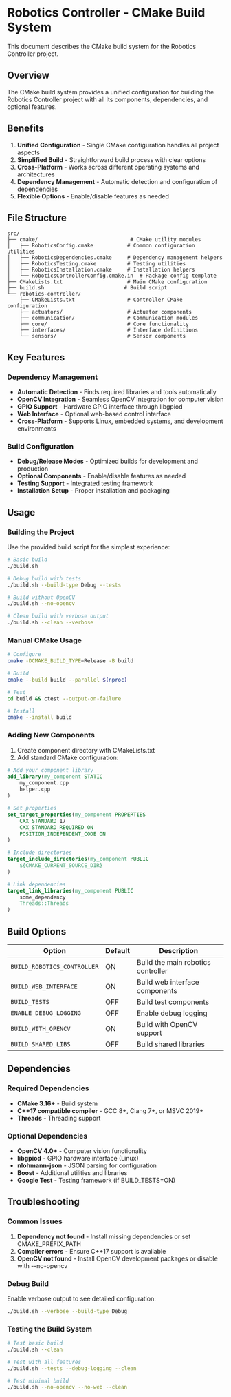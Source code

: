 # Robotics Controller - CMake Build System

This document describes the CMake build system for the Robotics Controller project.

## Overview

The CMake build system provides a unified configuration for building the Robotics Controller project with all its components, dependencies, and optional features.

## Benefits

1. **Unified Configuration** - Single CMake configuration handles all project aspects
2. **Simplified Build** - Straightforward build process with clear options
3. **Cross-Platform** - Works across different operating systems and architectures
4. **Dependency Management** - Automatic detection and configuration of dependencies
5. **Flexible Options** - Enable/disable features as needed

## File Structure

```text
src/
├── cmake/                              # CMake utility modules
│   ├── RoboticsConfig.cmake           # Common configuration utilities
│   ├── RoboticsDependencies.cmake     # Dependency management helpers
│   ├── RoboticsTesting.cmake          # Testing utilities
│   ├── RoboticsInstallation.cmake     # Installation helpers
│   └── RoboticsControllerConfig.cmake.in  # Package config template
├── CMakeLists.txt                     # Main CMake configuration
├── build.sh                          # Build script
└── robotics-controller/
    ├── CMakeLists.txt                 # Controller CMake configuration
    ├── actuators/                     # Actuator components
    ├── communication/                 # Communication modules
    ├── core/                          # Core functionality
    ├── interfaces/                    # Interface definitions
    └── sensors/                       # Sensor components
```

## Key Features

### Dependency Management

- **Automatic Detection** - Finds required libraries and tools automatically
- **OpenCV Integration** - Seamless OpenCV integration for computer vision
- **GPIO Support** - Hardware GPIO interface through libgpiod
- **Web Interface** - Optional web-based control interface
- **Cross-Platform** - Supports Linux, embedded systems, and development environments

### Build Configuration

- **Debug/Release Modes** - Optimized builds for development and production
- **Optional Components** - Enable/disable features as needed
- **Testing Support** - Integrated testing framework
- **Installation Setup** - Proper installation and packaging

## Usage

### Building the Project

Use the provided build script for the simplest experience:

```bash
# Basic build
./build.sh

# Debug build with tests
./build.sh --build-type Debug --tests

# Build without OpenCV
./build.sh --no-opencv

# Clean build with verbose output
./build.sh --clean --verbose
```

### Manual CMake Usage

```bash
# Configure
cmake -DCMAKE_BUILD_TYPE=Release -B build

# Build
cmake --build build --parallel $(nproc)

# Test
cd build && ctest --output-on-failure

# Install
cmake --install build
```

### Adding New Components

1. Create component directory with CMakeLists.txt
2. Add standard CMake configuration:

```cmake
# Add your component library
add_library(my_component STATIC
    my_component.cpp
    helper.cpp
)

# Set properties
set_target_properties(my_component PROPERTIES
    CXX_STANDARD 17
    CXX_STANDARD_REQUIRED ON
    POSITION_INDEPENDENT_CODE ON
)

# Include directories
target_include_directories(my_component PUBLIC
    ${CMAKE_CURRENT_SOURCE_DIR}
)

# Link dependencies
target_link_libraries(my_component PUBLIC
    some_dependency
    Threads::Threads
)
```

## Build Options

| Option | Default | Description |
|--------|---------|-------------|
| `BUILD_ROBOTICS_CONTROLLER` | ON | Build the main robotics controller |
| `BUILD_WEB_INTERFACE` | ON | Build web interface components |
| `BUILD_TESTS` | OFF | Build test components |
| `ENABLE_DEBUG_LOGGING` | OFF | Enable debug logging |
| `BUILD_WITH_OPENCV` | ON | Build with OpenCV support |
| `BUILD_SHARED_LIBS` | OFF | Build shared libraries |

## Dependencies

### Required Dependencies

- **CMake 3.16+** - Build system
- **C++17 compatible compiler** - GCC 8+, Clang 7+, or MSVC 2019+
- **Threads** - Threading support

### Optional Dependencies

- **OpenCV 4.0+** - Computer vision functionality
- **libgpiod** - GPIO hardware interface (Linux)
- **nlohmann-json** - JSON parsing for configuration
- **Boost** - Additional utilities and libraries
- **Google Test** - Testing framework (if BUILD_TESTS=ON)

## Troubleshooting

### Common Issues

1. **Dependency not found** - Install missing dependencies or set CMAKE_PREFIX_PATH
2. **Compiler errors** - Ensure C++17 support is available
3. **OpenCV not found** - Install OpenCV development packages or disable with --no-opencv

### Debug Build

Enable verbose output to see detailed configuration:

```bash
./build.sh --verbose --build-type Debug
```

### Testing the Build System

```bash
# Test basic build
./build.sh --clean

# Test with all features
./build.sh --tests --debug-logging --clean

# Test minimal build
./build.sh --no-opencv --no-web --clean
```
